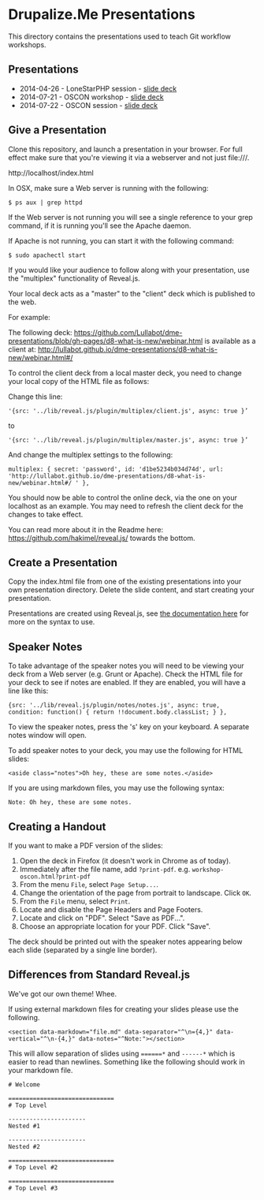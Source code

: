 # Drupalize.Me Presentations

This directory contains the presentations used to teach Git
workflow workshops.

## Presentations

- 2014-04-26 - LoneStarPHP session - [slide
  deck](session-lonestarphp-strategy.md)
- 2014-07-21 - OSCON workshop - [slide
  deck](workshop-oscon-gitforteams.md)
- 2014-07-22 - OSCON session - [slide
  deck](session-oscon-gitforgrownups.md)

## Give a Presentation

Clone this repository, and launch a presentation in your browser. For full effect make sure that you're viewing it via a webserver and not just file:///.

http://localhost/index.html

In OSX, make sure a Web server is running with the following:

````
$ ps aux | grep httpd
````

If the Web server is not running you will see a single reference to your grep command, if it is running you'll see the Apache daemon.

If Apache is not running, you can start it with the following command:

````
$ sudo apachectl start
````

If you would like your audience to follow along with your presentation, use the "multiplex" functionality of Reveal.js. 

Your local deck acts as a "master" to the "client" deck which is published to the web.

For example:

The following deck: https://github.com/Lullabot/dme-presentations/blob/gh-pages/d8-what-is-new/webinar.html
is available as a client at: http://lullabot.github.io/dme-presentations/d8-what-is-new/webinar.html#/

To control the client deck from a local master deck, you need to change your local copy of the HTML file as follows:

Change this line:

``'{src: '../lib/reveal.js/plugin/multiplex/client.js', async: true }’ ``

to 

``'{src: '../lib/reveal.js/plugin/multiplex/master.js', async: true }’``

And change the multiplex settings to the following:

````multiplex: { secret: 'password', id: 'd1be5234b034d74d', url: 'http://lullabot.github.io/dme-presentations/d8-what-is-new/webinar.html#/ ' },````

You should now be able to control the online deck, via the one on your localhost as an example. You may need to refresh the client deck for the
changes to take effect.

You can read more about it in the Readme here: https://github.com/hakimel/reveal.js/ towards the bottom.

## Create a Presentation

Copy the index.html file from one of the existing presentations into your own presentation directory. Delete the slide content, and start creating your presentation.

Presentations are created using Reveal.js, see [the documentation here](https://github.com/hakimel/reveal.js) for more on the syntax to use.

## Speaker Notes
To take advantage of the speaker notes you will need to be viewing your deck from a Web server (e.g. Grunt or Apache). Check the HTML file for your deck to see if notes are enabled. If they are enabled, you will have a line like this:

 ````{src: '../lib/reveal.js/plugin/notes/notes.js', async: true, condition: function() { return !!document.body.classList; } },````

To view the speaker notes, press the 's' key on your keyboard. A separate notes window will open.

To add speaker notes to your deck, you may use the following for HTML slides:

````<aside class="notes">Oh hey, these are some notes.</aside>````

If you are using markdown files, you may use the following syntax:

````Note: Oh hey, these are some notes.````

## Creating a Handout 

If you want to make a PDF version of the slides:

1. Open the deck in Firefox (it doesn't work in Chrome as of
   today).
2. Immediately after the file name, add `?print-pdf`. e.g.
   `workshop-oscon.html?print-pdf`
3. From the menu `File`, select `Page Setup...`.
4. Change the orientation of the page from portrait to
   landscape. Click `OK`.
5. From the `File` menu, select `Print`.
6. Locate and disable the Page Headers and Page Footers.
7. Locate and click on "PDF". Select "Save as PDF...".
8. Choose an appropriate location for your PDF. Click "Save".

The deck should be printed out with the speaker notes appearing 
below each slide (separated by a single line border).

## Differences from Standard Reveal.js

We've got our own theme! Whee.

If using external markdown files for creating your slides please use the following.

    <section data-markdown="file.md" data-separator="^\n={4,}" data-vertical="^\n-{4,}" data-notes="^Note:"></section>

This will allow separation of slides using `======*` and `------*` which is easier to read than newlines. Something like the following should work in your markdown file.

    # Welcome

    ==============================
    # Top Level

    ----------------------
    Nested #1

    ----------------------
    Nested #2

    ==============================
    # Top Level #2

    ==============================
    # Top Level #3
